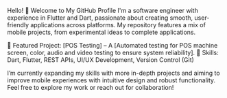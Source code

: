 Hello! 👋 Welcome to My GitHub Profile
I'm a software engineer with experience in Flutter and Dart, passionate about creating smooth, user-friendly applications across platforms. My repository features a mix of mobile projects, from experimental ideas to complete applications.

📌 Featured Project: [POS Testing] – A [Automated testing for POS machine screen, color, audio and video testing to ensure system reliability].
🔧 Skills: Dart, Flutter, REST APIs, UI/UX Development, Version Control (Git)

I’m currently expanding my skills with more in-depth projects and aiming to improve mobile experiences with intuitive design and robust functionality. Feel free to explore my work or reach out for collaboration!
